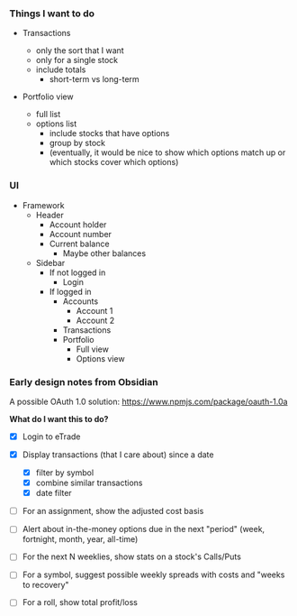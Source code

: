 ### Things I want to do

- Transactions
    - only the sort that I want
    - only for a single stock
    - include totals
        - short-term vs long-term

- Portfolio view
    - full list
    - options list
        - include stocks that have options
        - group by stock
        - (eventually, it would be nice to show which options match up or which stocks cover which options)

### UI

- Framework
    - Header
        - Account holder
        - Account number
        - Current balance
            - Maybe other balances
    - Sidebar
        - If not logged in
            - Login
        - If logged in
            - Accounts
                - Account 1
                - Account 2
            - Transactions
            - Portfolio
                - Full view
                - Options view

### Early design notes from Obsidian

A possible OAuth 1.0 solution: https://www.npmjs.com/package/oauth-1.0a

**What do I want this to do?**

- [x] Login to eTrade
- [x] Display transactions (that I care about) since a date
    - [x] filter by symbol
    - [x] combine similar transactions
    - [x] date filter
- [ ] For an assignment, show the adjusted cost basis
- [ ] Alert about in-the-money options due in the next "period" (week, fortnight, month, year, all-time)
- [ ] For the next N weeklies, show stats on a stock's Calls/Puts
- [ ] For a symbol, suggest possible weekly spreads with costs and "weeks to recovery"
- [ ] For a roll, show total profit/loss

